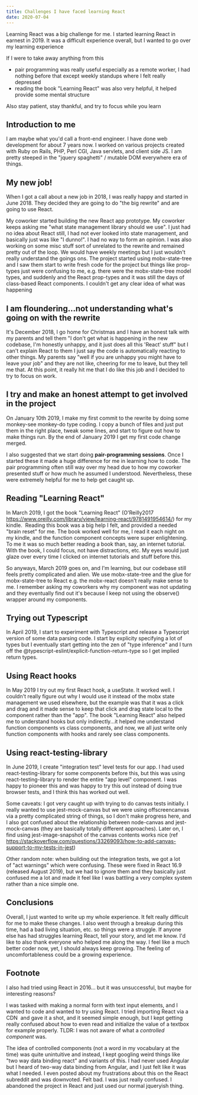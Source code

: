 ```yaml
---
title: Challenges I have faced learning React
date: 2020-07-04
---
```


Learning React was a big challenge for me. I started learning React in earnest
in 2019. It was a difficult experience overall, but I wanted to go over my
learning experience

If I were to take away anything from this

- pair programming was really useful especially as a remote worker, I had
  nothing before that except weekly standups where I felt really depressed
- reading the book "Learning React" was also very helpful, it helped provide
  some mental structure

Also stay patient, stay thankful, and try to focus while you learn

## Introduction to me

I am maybe what you'd call a front-end engineer. I have done web development
for about 7 years now. I worked on various projects created with Ruby on Rails,
PHP, Perl CGI, Java servlets, and client side JS. I am pretty steeped in the
"jquery spaghetti" / mutable DOM everywhere era of things.

## My new job!

When I got a call about a new job in 2018, I was really happy and started in
June 2018. They decided they are going to do "the big rewrite" and are going to
use React.

My coworker started building the new React app prototype. My coworker keeps
asking me "what state management library should we use". I just had no idea
about React still, I had not ever looked into state management, and basically
just was like "I dunno!". I had no way to form an opinion. I was also working
on some misc stuff sort of unrelated to the rewrite and remained pretty out of
the loop. We would have weekly meetings but I just wouldn't really understand
the goings ons. The project started using mobx-state-tree and I saw them start
to write fresh code for the project but things like prop-types just were
confusing to me, e.g. there were the mobx-state-tree model types, and suddenly
and the React prop-types and it was still the days of class-based React
components. I couldn't get any clear idea of what was happening

## I am floundering...not understanding what's going on with the rewrite

It's December 2018, I go home for Christmas and I have an honest talk with my
parents and tell them "I don't get what is happening in the new codebase, I'm
honestly unhappy, and it just does all this 'React' stuff" but I can't explain
React to them I just say the code is automatically reacting to other things. My
parents say "well if you are unhappy you might have to leave your job" and they
are not like, cheering for me to leave, but they tell me that. At this point,
it really hit me that I do like this job and I decided to try to focus on work.

## I try and make an honest attempt to get involved in the project

On January 10th 2019, I make my first commit to the rewrite by doing some
monkey-see monkey-do type coding. I copy a bunch of files and just put them in
the right place, tweak some lines, and start to figure out how to make things
run. By the end of January 2019 I get my first code change merged.

I also suggested that we start doing **pair-programming sessions**. Once I
started these it made a huge difference for me in learning how to code. The
pair programming often still way over my head due to how my coworker presented
stuff or how much he assumed I understood. Nevertheless, these were extremely
helpful for me to help get caught up.

## Reading "Learning React"

In March 2019, I got the book "Learning React" (O'Reilly2017
<https://www.oreilly.com/library/view/learning-react/9781491954614/>) for my
kindle.  Reading this book was a big help I felt, and provided a needed "brain
reset" for me. The book worked well for me, I read it each night on my kindle,
and the function component concepts were super enlightening. To me it was so
much better reading a book than, say, an internet tutorial. With the book, I
could focus, not have distractions, etc. My eyes would just glaze over every
time I clicked on internet tutorials and stuff before this.

So anyways, March 2019 goes on, and I'm learning, but our codebase still feels
pretty complicated and alien. We use mobx-state-tree and the glue for
mobx-state-tree to React e.g. the mobx-react doesn't really make sense to me. I
remember asking my coworkers why my component was not updating and they
eventually find out it's because I keep not using the observe() wrapper around
my components.

## Trying out Typescript

In April 2019, I start to experiment with Typescript and release a Typescript
version of some data parsing code. I start by explicity specifying a lot of
types but I eventually start getting into the zen of "type inference" and I
turn off the @typescript-eslint/explicit-function-return-type so I get implied
return types.

## Using React hooks

In May 2019 I try out my first React hook, a useState. It worked well. I
couldn't really figure out why I would use it instead of the mobx state
management we used elsewhere, but the example was that it was a click and drag
and it made sense to keep that click and drag state local to the component
rather than the "app". The book "Learning React" also helped me to understand
hooks but only indirectly...it helped me understand function components vs
class components, and now, we all just write only function components with
hooks and rarely see class components.

## Using react-testing-library

In June 2019, I create "integration test" level tests for our app. I had used
react-testing-library for some components before this, but this was using
react-testing-library to render the entire "app level" component. I was happy
to pioneer this and was happy to try this out instead of doing true browser
tests, and I think this has worked out well.

Some caveats: I got very caught up with trying to do canvas tests initially. I
really wanted to use jest-mock-canvas but we were using offscreencanvas via a
pretty complicated string of things, so I don't make progress here, and I also
got confused about the relationship between node-canvas and jest-mock-canvas
(they are basically totally different approaches). Later on, I find using
jest-image-snapshot of the canvas contents works nice (ref
<https://stackoverflow.com/questions/33269093/how-to-add-canvas-support-to-my-tests-in-jest>)

Other random note: when building out the integration tests, we got a lot
of "act warnings" which were confusing. These were fixed in React 16.9
(released August 2019), but we had to ignore them and they basically just
confused me a lot and made it feel like I was battling a very complex system
rather than a nice simple one.

## Conclusions

Overall, I just wanted to write up my whole experience. It felt really
difficult for me to make these changes. I also went through a breakup during
this time, had a bad living situation, etc. so things were a struggle. If
anyone else has had struggles learning React, tell your story, and let me know.
I'd like to also thank everyone who helped me along the way. I feel like a much
better coder now, yet, I should always keep growing. The feeling of
uncomfortableness could be a growing experience.

## Footnote

I also had tried using React in 2016... but it was unsuccessful, but maybe for
interesting reasons?

I was tasked with making a normal form with text input elements, and I wanted
to code and wanted to try using React. I tried importing React via a CDN  and
gave it a shot, and it seemed simple enough, but I kept getting really confused
about how to even read and initialize the value of a textbox for example
properly. TLDR: I was not aware of what a _controlled component_ was.

The idea of controlled components (not a word in my vocabulary at the time) was
quite unintuitive and instead, I kept googling weird things like "two way data
binding react" and variants of this. I had never used Angular but I heard of
two-way data binding from Angular, and I just felt like it was what I needed. I
even posted about my frustrations about this on the React subreddit and was
downvoted. Felt bad. I was just really confused. I abandoned the project in
React and just used our normal jqueryish thing.
